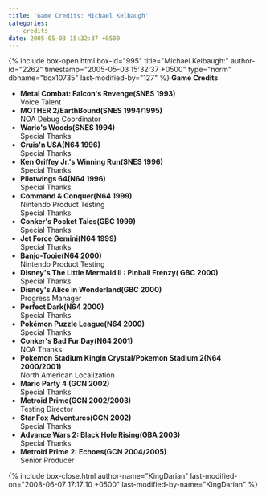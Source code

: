 ```yaml
---
title: 'Game Credits: Michael Kelbaugh'
categories:
  - credits
date: 2005-05-03 15:32:37 +0500
---
```

{% include box-open.html box-id="995" title="Michael Kelbaugh:" author-id="2262" timestamp="2005-05-03 15:32:37 +0500" type="norm" dbname="box10735" last-modified-by="127" %}
<b>Game Credits</b>
<UL>
<LI><b>Metal Combat: Falcon's Revenge(SNES 1993)</b><BR />
Voice Talent</LI>
<LI><b>MOTHER 2/EarthBound(SNES 1994/1995)</b><BR />
NOA Debug Coordinator</LI>
<LI><b>Wario's Woods(SNES 1994)</b><BR />
Special Thanks</LI>
<LI><b>Cruis'n USA(N64 1996)</b><BR />
Special Thanks</LI>
<LI><b>Ken Griffey Jr.'s Winning Run(SNES 1996)</b><BR />
Special Thanks</LI>
<LI><b>Pilotwings 64(N64 1996)</b><BR />
Special Thanks</LI>
<LI><b>Command & Conquer(N64 1999)</b><BR />
Nintendo Product Testing<BR />
Special Thanks</LI>
<LI><b>Conker's Pocket Tales(GBC 1999)</b><BR />
Special Thanks</LI>
<LI><b>Jet Force Gemini(N64 1999)</b><BR />
Special Thanks</LI>
<LI><b>Banjo-Tooie(N64 2000)</b><BR />
Nintendo Product Testing</LI>
<LI><b>Disney's The Little Mermaid II : Pinball Frenzy( GBC 2000)</b><BR />
Special Thanks</LI>
<LI><b>Disney's Alice in Wonderland(GBC 2000)</b><BR />
Progress Manager</LI>
<LI><b>Perfect Dark(N64 2000)</b><BR />
Special Thanks</LI>
<LI><b>Pokémon Puzzle League(N64 2000)</b><BR />
Special Thanks</LI>
<LI><b>Conker's Bad Fur Day(N64 2001)</b><BR />
NOA Thanks</LI>
<LI><b>Pokemon Stadium Kingin Crystal/Pokemon Stadium 2(N64 2000/2001)</b><BR />
North American Localization</LI>
<LI><b>Mario Party 4 (GCN 2002)</b><BR />
Special Thanks</LI>
<LI><b>Metroid Prime(GCN 2002/2003)</b><BR />
Testing Director</LI>
<LI><b>Star Fox Adventures(GCN 2002)</b><BR />
Special Thanks</LI>
<LI><b>Advance Wars 2: Black Hole Rising(GBA 2003)</b><BR />
Special Thanks</LI>
<LI><b>Metroid Prime 2: Echoes(GCN 2004/2005)</b><BR />
Senior Producer</LI>
</UL>
{% include box-close.html author-name="KingDarian" last-modified-on="2008-06-07 17:17:10 +0500" last-modified-by-name="KingDarian" %}

